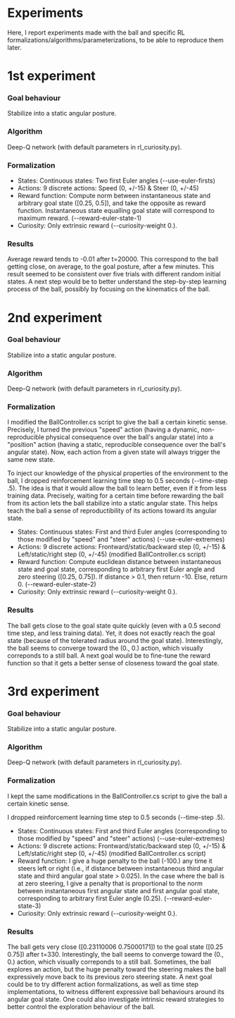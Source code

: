 # Experiments

Here, I report experiments made with the ball and specific RL formalizations/algorithms/parameterizations, to be able to reproduce them later.

# 1st experiment

### Goal behaviour

Stabilize into a static angular posture.

### Algorithm

Deep-Q network (with default parameters in rl_curiosity.py).

### Formalization

- States: Continuous states: Two first Euler angles (--use-euler-firsts)
- Actions: 9 discrete actions: Speed (0, +/-15) & Steer (0, +/-45)
- Reward function: Compute norm between instantaneous state and arbitrary goal state ([0.25, 0.5]), and take the opposite as reward function. Instantaneous state equalling goal state will correspond to maximum reward. (--reward-euler-state-1)
- Curiosity: Only extrinsic reward (--curiosity-weight 0.).

### Results

Average reward tends to -0.01 after t=20000. This correspond to the ball getting close, on average, to the goal posture, after a few minutes.
This result seemed to be consistent over five trials with different random initial states. A next step would be to better understand the step-by-step learning process of the ball, possibly by focusing on the kinematics of the ball.

# 2nd experiment

### Goal behaviour

Stabilize into a static angular posture.

### Algorithm

Deep-Q network (with default parameters in rl_curiosity.py).

### Formalization

I modified the BallController.cs script to give the ball a certain kinetic sense.
Precisely, I turned the previous "speed" action (having a dynamic, non-reproducible physical consequence over the ball's angular state) into a "position" action (having a static, reproducible consequence over the ball's angular state). Now, each action from a given state will always trigger the same new state.

To inject our knowledge of the physical properties of the environment to the ball, I dropped reinforcement learning time step to 0.5 seconds (--time-step .5). The idea is that it would allow the ball to learn better, even if it from less training data. Precisely, waiting for a certain time before rewarding the ball from its action lets the ball stabilize into a static angular state. This helps teach the ball a sense of reproductibility of its actions toward its angular state.

- States: Continuous states: First and third Euler angles (corresponding to those modified by "speed" and "steer" actions) (--use-euler-extremes)
- Actions: 9 discrete actions: Frontward/static/backward step (0, +/-15) & Left/static/right step (0, +/-45) (modified BallController.cs script)
- Reward function: Compute euclidean distance between instantaneous state and goal state, corresponding to arbitrary first Euler angle and zero steering ([0.25, 0.75]). If distance > 0.1, then return -10. Else, return 0. (--reward-euler-state-2)
- Curiosity: Only extrinsic reward (--curiosity-weight 0.).

### Results

The ball gets close to the goal state quite quickly (even with a 0.5 second time step, and less training data). Yet, it does not exactly reach the goal state (because of the tolerated radius around the goal state).
Interestingly, the ball seems to converge toward the (0., 0.) action, which visually correponds to a still ball.
A next goal would be to fine-tune the reward function so that it gets a better sense of closeness toward the goal state.

# 3rd experiment

### Goal behaviour

Stabilize into a static angular posture.

### Algorithm

Deep-Q network (with default parameters in rl_curiosity.py).

### Formalization

I kept the same modifications in the BallController.cs script to give the ball a certain kinetic sense.

I dropped reinforcement learning time step to 0.5 seconds (--time-step .5).

- States: Continuous states: First and third Euler angles (corresponding to those modified by "speed" and "steer" actions) (--use-euler-extremes)
- Actions: 9 discrete actions: Frontward/static/backward step (0, +/-15) & Left/static/right step (0, +/-45) (modified BallController.cs script)
- Reward function: I give a huge penalty to the ball (-100.) any time it steers left or right (i.e., if distance between instantaneous third angular state and third angular goal state > 0.025). In the case where the ball is at zero steering, I give a penalty that is proportional to the norm between instantaneous first angular state and first angular goal state, corresponding to arbitrary first Euler angle (0.25). (--reward-euler-state-3)
- Curiosity: Only extrinsic reward (--curiosity-weight 0.).

### Results

The ball gets very close ([0.23110006 0.75000171]) to the goal state ([0.25 0.75]) after t=330.
Interestingly, the ball seems to converge toward the (0., 0.) action, which visually correponds to a still ball. Sometimes, the ball explores an action, but the huge penalty toward the steering makes the ball expressively move back to its previous zero steering state.
A next goal could be to try different action formalizations, as well as time step implementations, to witness different expressive ball behaviours around its angular goal state. One could also investigate intrinsic reward strategies to better control the exploration behaviour of the ball.
